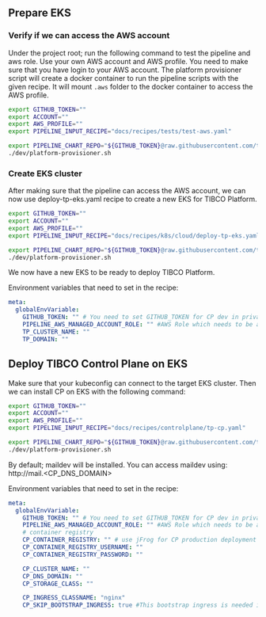 ## Prepare EKS

### Verify if we can access the AWS account

Under the project root; run the following command to test the pipeline and aws role. Use your own AWS account and AWS profile.
You need to make sure that you have login to your AWS account. The platform provisioner script will create a docker container to run the pipeline scripts with the given recipe.
It will mount `.aws` folder to the docker container to access the AWS profile.

```bash
export GITHUB_TOKEN=""
export ACCOUNT=""
export AWS_PROFILE=""
export PIPELINE_INPUT_RECIPE="docs/recipes/tests/test-aws.yaml"

export PIPELINE_CHART_REPO="${GITHUB_TOKEN}@raw.githubusercontent.com/tibco/platform-provisioner/gh-pages/"
./dev/platform-provisioner.sh
```

### Create EKS cluster

After making sure that the pipeline can access the AWS account, we can now use deploy-tp-eks.yaml recipe to create a new EKS for TIBCO Platform.

```bash
export GITHUB_TOKEN=""
export ACCOUNT=""
export AWS_PROFILE=""
export PIPELINE_INPUT_RECIPE="docs/recipes/k8s/cloud/deploy-tp-eks.yaml"

export PIPELINE_CHART_REPO="${GITHUB_TOKEN}@raw.githubusercontent.com/tibco/platform-provisioner/gh-pages/"
./dev/platform-provisioner.sh
```

We now have a new EKS to be ready to deploy TIBCO Platform.

Environment variables that need to set in the recipe:
```yaml
meta:
  globalEnvVariable:
    GITHUB_TOKEN: "" # You need to set GITHUB_TOKEN for CP dev in private repo
    PIPELINE_AWS_MANAGED_ACCOUNT_ROLE: "" #AWS Role which needs to be assumed
    TP_CLUSTER_NAME: ""
    TP_DOMAIN: ""
```

## Deploy TIBCO Control Plane on EKS

Make sure that your kubeconfig can connect to the target EKS cluster. Then we can install CP on EKS with the following command:

```bash
export GITHUB_TOKEN=""
export ACCOUNT=""
export AWS_PROFILE=""
export PIPELINE_INPUT_RECIPE="docs/recipes/controlplane/tp-cp.yaml"

export PIPELINE_CHART_REPO="${GITHUB_TOKEN}@raw.githubusercontent.com/tibco/platform-provisioner/gh-pages/"
./dev/platform-provisioner.sh
```

By default; maildev will be installed. You can access maildev using: http://mail.<CP_DNS_DOMAIN>

Environment variables that need to set in the recipe:
```yaml
meta:
  globalEnvVariable:
    GITHUB_TOKEN: "" # You need to set GITHUB_TOKEN for CP dev in private repo
    PIPELINE_AWS_MANAGED_ACCOUNT_ROLE: "" #AWS Role which needs to be assumed
    # container registry
    CP_CONTAINER_REGISTRY: "" # use jFrog for CP production deployment 
    CP_CONTAINER_REGISTRY_USERNAME: ""
    CP_CONTAINER_REGISTRY_PASSWORD: ""

    CP_CLUSTER_NAME: ""
    CP_DNS_DOMAIN: ""
    CP_STORAGE_CLASS: "" 

    CP_INGRESS_CLASSNAME: "nginx" 
    CP_SKIP_BOOTSTRAP_INGRESS: true #This bootstrap ingress is needed in case of onprem minikube etc, needs to be skipped for aws
```
